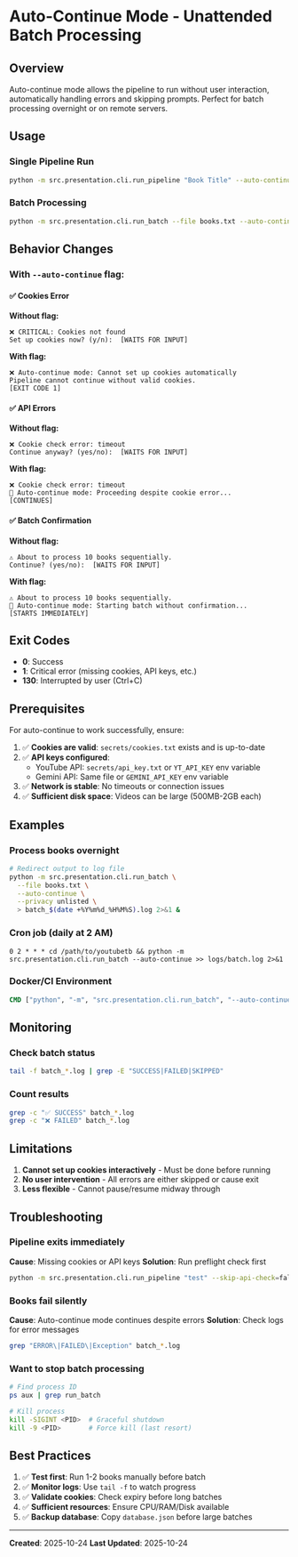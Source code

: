 # Auto-Continue Mode - Unattended Batch Processing

## Overview
Auto-continue mode allows the pipeline to run without user interaction, automatically handling errors and skipping prompts. Perfect for batch processing overnight or on remote servers.

## Usage

### Single Pipeline Run
```bash
python -m src.presentation.cli.run_pipeline "Book Title" --auto-continue
```

### Batch Processing
```bash
python -m src.presentation.cli.run_batch --file books.txt --auto-continue
```

## Behavior Changes

### With `--auto-continue` flag:

#### ✅ Cookies Error
**Without flag:**
```
❌ CRITICAL: Cookies not found
Set up cookies now? (y/n):  [WAITS FOR INPUT]
```

**With flag:**
```
❌ Auto-continue mode: Cannot set up cookies automatically
Pipeline cannot continue without valid cookies.
[EXIT CODE 1]
```

#### ✅ API Errors
**Without flag:**
```
❌ Cookie check error: timeout
Continue anyway? (yes/no):  [WAITS FOR INPUT]
```

**With flag:**
```
❌ Cookie check error: timeout
🤖 Auto-continue mode: Proceeding despite cookie error...
[CONTINUES]
```

#### ✅ Batch Confirmation
**Without flag:**
```
⚠️ About to process 10 books sequentially.
Continue? (yes/no):  [WAITS FOR INPUT]
```

**With flag:**
```
⚠️ About to process 10 books sequentially.
🤖 Auto-continue mode: Starting batch without confirmation...
[STARTS IMMEDIATELY]
```

## Exit Codes

- **0**: Success
- **1**: Critical error (missing cookies, API keys, etc.)
- **130**: Interrupted by user (Ctrl+C)

## Prerequisites

For auto-continue to work successfully, ensure:

1. ✅ **Cookies are valid**: `secrets/cookies.txt` exists and is up-to-date
2. ✅ **API keys configured**: 
   - YouTube API: `secrets/api_key.txt` or `YT_API_KEY` env variable
   - Gemini API: Same file or `GEMINI_API_KEY` env variable
3. ✅ **Network is stable**: No timeouts or connection issues
4. ✅ **Sufficient disk space**: Videos can be large (500MB-2GB each)

## Examples

### Process books overnight
```bash
# Redirect output to log file
python -m src.presentation.cli.run_batch \
  --file books.txt \
  --auto-continue \
  --privacy unlisted \
  > batch_$(date +%Y%m%d_%H%M%S).log 2>&1 &
```

### Cron job (daily at 2 AM)
```cron
0 2 * * * cd /path/to/youtubetb && python -m src.presentation.cli.run_batch --auto-continue >> logs/batch.log 2>&1
```

### Docker/CI Environment
```dockerfile
CMD ["python", "-m", "src.presentation.cli.run_batch", "--auto-continue"]
```

## Monitoring

### Check batch status
```bash
tail -f batch_*.log | grep -E "SUCCESS|FAILED|SKIPPED"
```

### Count results
```bash
grep -c "✅ SUCCESS" batch_*.log
grep -c "❌ FAILED" batch_*.log
```

## Limitations

1. **Cannot set up cookies interactively** - Must be done before running
2. **No user intervention** - All errors are either skipped or cause exit
3. **Less flexible** - Cannot pause/resume midway through

## Troubleshooting

### Pipeline exits immediately
**Cause**: Missing cookies or API keys
**Solution**: Run preflight check first
```bash
python -m src.presentation.cli.run_pipeline "test" --skip-api-check=false
```

### Books fail silently
**Cause**: Auto-continue mode continues despite errors
**Solution**: Check logs for error messages
```bash
grep "ERROR\|FAILED\|Exception" batch_*.log
```

### Want to stop batch processing
```bash
# Find process ID
ps aux | grep run_batch

# Kill process
kill -SIGINT <PID>  # Graceful shutdown
kill -9 <PID>       # Force kill (last resort)
```

## Best Practices

1. ✅ **Test first**: Run 1-2 books manually before batch
2. ✅ **Monitor logs**: Use `tail -f` to watch progress
3. ✅ **Validate cookies**: Check expiry before long batches
4. ✅ **Sufficient resources**: Ensure CPU/RAM/Disk available
5. ✅ **Backup database**: Copy `database.json` before large batches

---

**Created**: 2025-10-24
**Last Updated**: 2025-10-24
